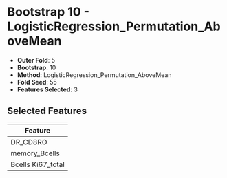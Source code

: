# Bootstrap 10 - LogisticRegression_Permutation_AboveMean

- **Outer Fold**: 5
- **Bootstrap**: 10
- **Method**: LogisticRegression_Permutation_AboveMean
- **Fold Seed**: 55
- **Features Selected**: 3

## Selected Features

| Feature |
|---------|
| DR_CD8RO |
| memory_Bcells |
| Bcells Ki67_total |
